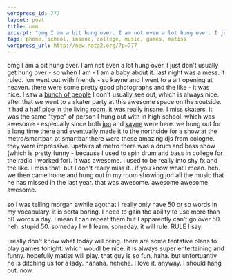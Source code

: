 ```yaml
--- 
wordpress_id: 777
layout: post
title: umm...
excerpt: "omg I am a bit hung over. I am not even a lot hung over. I just don't usually get hung over - so when I am - I am a baby about it. last night was a mess. it ruled. jon went out with friends - so kayne and I went to a art opening at heaven. there were some pretty good photographs and the like - it was nice. I saw a "
tags: phone, school, insane, college, music, games, matiss
wordpress_url: http://new.nata2.org/?p=777
---
```

omg I am a bit hung over. I am not even a lot hung over. I just don't usually get hung over - so when I am - I am a baby about it. last night was a mess. it ruled. jon went out with friends - so kayne and I went to a art opening at heaven. there were some pretty good photographs and the like - it was nice. I saw a <a href="http://www.nata2.info/?path=pictures%2Fmisc%2Fphone_camera%2Fphotolog&amp;img=1079148036-t610(1).jpg">bunch of people</a> I don't usually see out, which is always nice.  after that we went to a skater party at this awesome space on the soutside. it had a <a href="http://www.nata2.info/?path=pictures%2Fmisc%2Fphone_camera%2Fphotolog&amp;img=1079159102-t610(1).jpg">half pipe in the living room</a>. it was really insane. I miss skaters. it was the same "type" of person I hung out with in high school. which was awesome - especially since both <a href="http://www.nata2.info/?path=pictures%2Fmisc%2Fphone_camera%2Fphotolog&amp;img=1079164000-t610(1).jpg">jon</a> and <a href="http://www.nata2.info/?path=pictures%2Fmisc%2Fphone_camera%2Fphotolog&amp;img=1079163948-t610(2).jpg">kayne</a> were here. we hung out for a long time there and eventually made it to the northside for a show at the metro/smartbar. at smartbar there were these amazing djs from cologne. they were impressive. upstairs at metro there was a drum and bass show (which is pretty funny - because I used to spin drum and bass in college for the radio I worked for). it was awesome. I used to be really into shy fx and the like. I miss that. but I don't really miss it.. if you know what I mean. heh. we then came home and hung out in my room showing jon all the music that he has missed in the last year. that was awesome. awesome awesome awesome. <Br><br/>so I was telling morgan awhile agothat I really only have 50 or so words in my vocabulary. it is sorta boring. I need to gain the ability to use more than 50 words a day. I mean I can repeat them but I apparently can't go over 50. heh. stupid 50. someday I will learn. someday. it will rule. RULE I say. <Br><br/>i really don't know what today will bring. there are some tentative plans to play games tonight. which woudl be nice. it is always super entertaining and funny. hopefully matiss will play. that guy is so fun. haha. but unfortuantly he is ditching us for a lady. hahaha. hehehe. I love it. anyway. I should hang out. now. 
